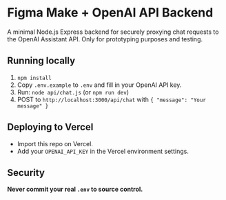 # Figma Make + OpenAI API Backend

A minimal Node.js Express backend for securely proxying chat requests to the OpenAI Assistant API. Only for prototyping purposes and testing.

## Running locally

1. `npm install`
2. Copy `.env.example` to `.env` and fill in your OpenAI API key.
3. Run: `node api/chat.js` (or `npm run dev`)
4. POST to `http://localhost:3000/api/chat` with `{ "message": "Your message" }`

## Deploying to Vercel

- Import this repo on Vercel.
- Add your `OPENAI_API_KEY` in the Vercel environment settings.

## Security

**Never commit your real `.env` to source control.**
